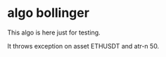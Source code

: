 # algo bollinger


This algo is here just for testing.

It throws exception on asset ETHUSDT and atr-n 50.

